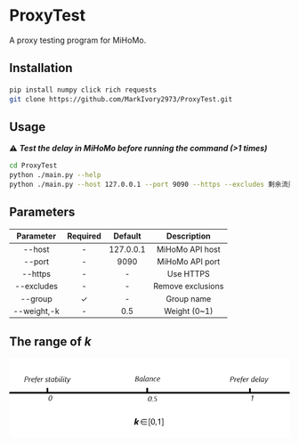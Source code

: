 # ProxyTest

A proxy testing program for MiHoMo.

## Installation

```bash
pip install numpy click rich requests
git clone https://github.com/MarkIvory2973/ProxyTest.git
```

## Usage

⚠ ***Test the delay in MiHoMo before running the command (>1 times)***

```bash
cd ProxyTest
python ./main.py --help
python ./main.py --host 127.0.0.1 --port 9090 --https --excludes 剩余流量,官址 --group SELECT --k 0.3
```

## Parameters

|Parameter|Required|Default|Description|
|:-:|:-:|:-:|:-:|
|--host|-|127.0.0.1|MiHoMo API host|
|--port|-|9090|MiHoMo API port|
|--https|-|-|Use HTTPS|
|--excludes|-|-|Remove exclusions|
|--group|✓|-|Group name|
|--weight,-k|-|0.5|Weight (0~1)|

## The range of *k*

![The range of k](https://raw.githubusercontent.com/MarkIvory2973/ProxyTest/main/imgs/k.png)